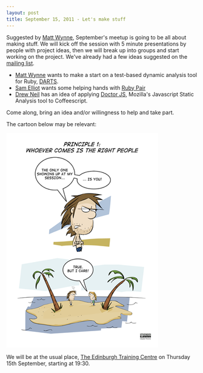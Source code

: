 ```yaml
---
layout: post
title: September 15, 2011 - Let's make stuff
---
```


Suggested by [Matt Wynne](http://twitter.com/mattwyne), September's meetup is going to be all about making stuff. We will kick off the session with 5 minute presentations by people with project ideas, then we will break up into groups and start working on the project.  We've already had a few ideas suggested on the [mailing list](http://groups.google.com/group/scotrug?hl=en).

* [Matt Wynne](http://twitter.com/mattwynne) wants to make a start on a test-based dynamic analysis tool for Ruby, [DARTS](https://github.com/mattwynne/darts).
* [Sam Elliot](http://twitter.com/github) wants some helping hands with [Ruby Pair](http://rubypair.com/)
* [Drew Neil](http://twitter.com/nelstrom) has an idea of applying [Doctor JS](https://github.com/mozilla/doctorjs), Mozilla's Javascript Static Analysis tool to Coffeescript.

Come along, bring an idea and/or willingness to help and take part.

The cartoon below may be relevant:

[![Open Space Principle 1](/images/open-space-principle-1.png)](http://agilesensei.com/open-space-cartoons)

We will be at the usual place, [The Edinburgh Training Centre](http://maps.google.co.uk/maps?client=safari&q=EH1+1SU&oe=UTF-8&ie=UTF8&hl=en&hq=&hnear=Edinburgh+EH1+1SU,+United+Kingdom&z=15) on Thursday 15th September, starting at 19:30.
